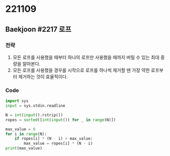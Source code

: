 # 221109

## Baekjoon #2217 로프

### 전략
1. 모든 로프를 사용했을 때부터 하나의 로프만 사용했을 때까지 버틸 수 있는 최대 중량을 알아본다.
2. 모든 로프를 사용했을 경우를 시작으로 로프를 하나씩 제거할 땐 가장 약한 로프부터 제거하는 것이 효율적이다.

### Code
```python
import sys
input = sys.stdin.readline

N = int(input().rstrip())
ropes = sorted([int(input()) for _ in range(N)])

max_value = 0
for i in range(N):
    if ropes[i] * (N - i) > max_value:
        max_value = ropes[i] * (N - i)
print(max_value)
```